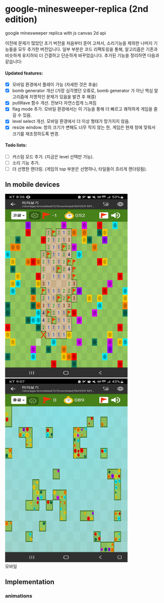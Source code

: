# google-minesweeper-replica (2nd edition)
google minesweeper replica with js canvas 2d api

이전에 문제가 많았던 초기 버전을 처음부터 뜯어 고쳐서, 소리기능을 제외한 나머지 기능들을 모두 추가한 버전입니다. 일부 부분은 코드 리팩토링을 통해, 알고리즘은 기존과 비슷하게 유지하되 더 간결하고 단순하게 바꾸었습니다. 추가된 기능을 정리하면 다음과 같습니다:

#### Updated features:
- [x] 모바일 환경에서 플레이 가능 (자세한 것은 후술)
- [x] bomb generator 개선 (가장 심각했던 오류로, bomb generator 가 아닌 핵심 알고리즘에 치명적인 문제가 있음을 발견 후 해결)
- [x] putWave 함수 개선. 전보다 자연스럽게 느껴짐
- [x] flag mode 추가. 모바일 환경에서는 이 기능을 통해 더 빠르고 쾌적하게 게임을 즐길 수 있음.
- [x] level select 개선. 모바일 환경에서 더 이상 형태가 망가지지 않음.
- [x] resize window. 창의 크기가 변해도 너무 작지 않는 한, 게임은 현재 창에 맞춰서 크기를 재조정하도록 변경.

#### Todo lists:
- [ ] 커스텀 모드 추가. (지금은 level 선택만 가능).
- [ ] 소리 기능 추가.
- [ ] 더 선명한 랜더링. (게임의 top 부분은 선명하나, 타일들이 흐리게 랜더링됨).

## In mobile devices
<div>
  <img src='https://github.com/teumal/google-minesweeper-replica/blob/2022-09-09/Screenshot_20220909-202650_QuickEdit.jpg?raw=true' width=400 height=600>
  <img src='https://github.com/teumal/google-minesweeper-replica/blob/2022-09-09/Screenshot_20220909-210705_QuickEdit.jpg?raw=true' width=400 height=600>
</div>
모바일 

## Implementation
### animations
